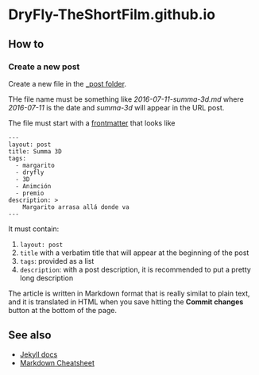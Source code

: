 # DryFly-TheShortFilm.github.io

## How to

### Create a new post

Create a new file in the [_post folder](https://github.com/DryFly-TheShortFilm/DryFly-TheShortFilm.github.io/tree/master/_posts).

THe file name must be something like *2016-07-11-summa-3d.md* where *2016-07-11* is the date and *summa-3d* will appear in the URL post.

The file must start with a [frontmatter](https://jekyllrb.com/docs/frontmatter/) that looks like

```
---
layout: post
title: Summa 3D
tags:
  - margarito
  - dryfly
  - 3D
  - Animción
  - premio
description: >
    Margarito arrasa allá donde va
---
```

It must contain:

1. `layout: post`
2. `title` with a verbatim title that will appear at the beginning of the post
3. `tags`: provided as a list
4. `description`: with a post description, it is recommended to put a pretty long description

The article is written in Markdown format that is really similat to plain text, and it is translated in HTML when you save hitting the **Commit changes** button at the bottom of the page.



## See also

* [Jekyll docs](https://jekyllrb.com/)
* [Markdown Cheatsheet](https://github.com/adam-p/markdown-here/wiki/Markdown-Cheatsheet)
